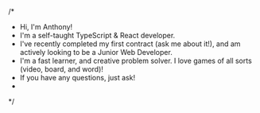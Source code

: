 /* 
- Hi, I'm Anthony!
- I'm a self-taught TypeScript & React developer.  
- I've recently completed my first contract (ask me about it!), and am actively looking to be a Junior Web Developer.
- I'm a fast learner, and creative problem solver.  I love games of all sorts (video, board, and word)!
- If you have any questions, just ask!
- 
*/

<!---
SilvaMedal/SilvaMedal is a ✨ special ✨ repository because its `README.md` (this file) appears on your GitHub profile.
You can click the Preview link to take a look at your changes.
--->
